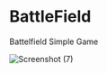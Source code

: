 # BattleField
Battelfield Simple Game

![Screenshot (7)](https://user-images.githubusercontent.com/80274745/137575499-0c38c6a0-fc90-4a08-9cdd-6acbc31a5e95.png)

